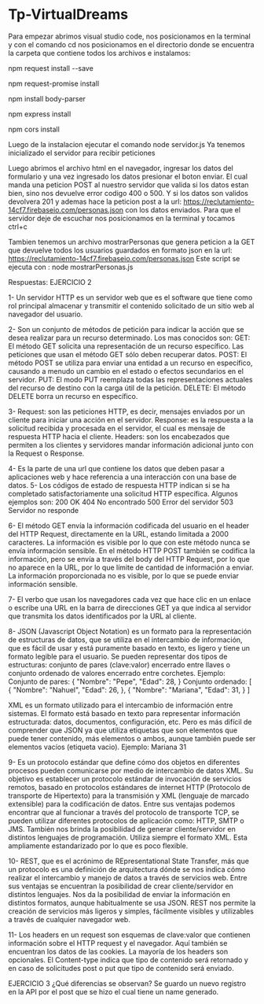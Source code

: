 # Tp-VirtualDreams

Para empezar abrimos visual studio code, nos posicionamos en la terminal y con el comando cd nos posicionamos en el directorio donde se encuentra la carpeta que 
contiene todos los archivos e instalamos:

npm request install --save

npm request-promise install

npm install body-parser

npm express install

npm cors install 

Luego de la instalacion ejecutar el comando
node servidor.js
Ya tenemos inicializado el servidor para recibir peticiones

Luego abrimos el archivo html en el navegador, ingresar los datos del formulario y una vez ingresado los datos presionar el boton enviar.
El cual manda una peticion POST al nuestro servidor que valida si los datos estan bien, sino nos devuelve error codigo 400 o 500.
Y si los datos son validos devolvera 201 y ademas hace la peticion post a la url: https://reclutamiento-14cf7.firebaseio.com/personas.json 
con los datos enviados.
Para que el servidor deje de escuchar nos posicionamos en la terminal y tocamos ctrl+c

Tambien tenemos un archivo mostrarPersonas que genera peticion a la GET que devuelve todos los usuarios guardados en formato json en la url: 
https://reclutamiento-14cf7.firebaseio.com/personas.json
Este script se ejecuta con : node mostrarPersonas.js

Respuestas:
EJERCICIO 2


1-	Un servidor HTTP es un servidor web que es el software que tiene como rol principal almacenar y transmitir el contenido solicitado de un sitio web al navegador del usuario.


2-	Son un conjunto de métodos de petición para indicar la acción que se desea realizar para un recurso determinado. Los mas conocidos son: 
GET: El método GET solicita una representación de un recurso específico. Las peticiones que usan el método GET sólo deben recuperar datos.
POST: El método POST se utiliza para enviar una entidad a un recurso en específico, causando a menudo un cambio en el estado o efectos secundarios en el servidor.
PUT: El modo PUT reemplaza todas las representaciones actuales del recurso de destino con la carga útil de la petición.
DELETE: El método DELETE borra un recurso en específico.

3-	Request: son las peticiones HTTP, es decir, mensajes enviados por un cliente para iniciar una acción en el servidor.
Response: es la respuesta a la solicitud recibida y procesada en el servidor, el cual es mensaje de respuesta HTTP hacia el cliente.
Headers: son los encabezados que permiten a los clientes y servidores mandar información adicional junto con la Request o Response.

4-	 Es la parte de una url que contiene los datos que deben pasar a aplicaciones web y hace referencia a una interacción con una base de datos.
5-	Los códigos de estado de respuesta HTTP indican si se ha completado satisfactoriamente una solicitud HTTP específica.
Algunos ejemplos son:
200	OK
404	No encontrado
500	Error del servidor
503	Servidor no responde

6-	El método GET envía la información codificada del usuario en el header del HTTP Request, directamente en la URL, estando limitada a 2000 caracteres. La información es visible por lo que con este método nunca se envía información sensible.
En el método HTTP POST también se codifica la información, pero se envía a través del body del HTTP Request, por lo que no aparece en la URL, por lo que límite de cantidad de información a enviar. La información proporcionada no es visible, por lo que se puede enviar información sensible.


7-	El verbo que usan los navegadores cada vez que hace clic en un enlace o escribe una URL en la barra de direcciones GET ya que indica al servidor que transmita los datos identificados por la URL al cliente.


8-	JSON (Javascript Object Notation) es un formato para la representación de estructuras de datos, que se utiliza en el intercambio de información, que es fácil de usar y está puramente basado en texto, es ligero y tiene un formato legible para el usuario. Se pueden representar dos tipos de estructuras: conjunto de pares (clave:valor) encerrado entre llaves o conjunto ordenado de valores encerrado entre corchetes.
Ejemplo:
Conjunto de pares:
{
    "Nombre": "Pepe",
    "Edad": 28,
}
Conjunto ordenado:
[
        {
        "Nombre": "Nahuel",
        "Edad": 26,
        },
        {
        "Nombre": "Mariana",
        "Edad": 31,
        }
    ]

XML es un formato utilizado para el intercambio de información entre sistemas. El formato está basado en texto para representar información estructurada: datos, documentos, configuración, etc. Pero es más difícil de comprender que JSON ya que utiliza etiquetas que son elementos que puede tener contenido, más elementos o ambos, aunque también puede ser elementos vacíos (etiqueta vacio).
Ejemplo:
<usuario tipo="A">
    		<nombre>Mariana</nombre>
 <edad>31</edad>
<vacio></vacio>
             </usuario>


9-	Es un protocolo estándar que define cómo dos objetos en diferentes procesos pueden comunicarse por medio de intercambio de datos XML. Su objetivo es establecer un protocolo estándar de invocación de servicios remotos, basado en protocolos estándares de internet HTTP (Protocolo de transporte de Hipertexto) para la transmisión y XML (lenguaje de marcado extensible) para la codificación de datos. 
Entre sus ventajas podemos encontrar que al funcionar a través del protocolo de transporte TCP, se pueden utilizar diferentes protocolos de aplicación como: HTTP, SMTP o JMS. También nos brinda la posibilidad de generar cliente/servidor en distintos lenguajes de programación. Utiliza siempre el formato XML. Esta ampliamente estandarizado por lo que es poco flexible.


10-	 REST, que es el acrónimo de REpresentational State Transfer, más que un protocolo es una definición de arquitectura dónde se nos indica cómo realizar el intercambio y manejo de datos a través de servicios web. Entre sus ventajas se encuentran la posibilidad de crear cliente/servidor en distintos lenguajes. Nos da la posibilidad de enviar la información en distintos formatos, aunque habitualmente se usa JSON. REST nos permite la creación de servicios más ligeros y simples, fácilmente visibles y utilizables a través de cualquier navegador web.


11-	Los headers en un request son esquemas de clave:valor que contienen información sobre el HTTP request y el navegador. Aquí también se encuentran los datos de las cookies. La mayoría de los headers son opcionales.
El Content-type indica que tipo de contenido será retornado y en caso de solicitudes post o put que tipo de contenido será enviado.

EJERCICIO 3
¿Qué diferencias se observan?
Se guardo un nuevo registro en la API por el post que se hizo el cual tiene un name generado.




